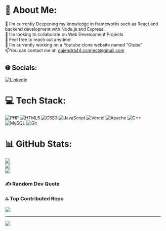 # 💫 About Me:
🔭 I’m currently Deepening my knowledge in frameworks such as React and backend development with Node.js and Express.<br>👯 I’m looking to collaborate on Web Development Projects<br>🤝 Feel free to reach out anytime!<br>🌱 I’m currently working on a Youtube clone website named "Gtube"<br>📫You can contact me at: gajendra44.connect@gmail.com


## 🌐 Socials:
[![LinkedIn](https://img.shields.io/badge/LinkedIn-%230077B5.svg?logo=linkedin&logoColor=white)](https://in.linkedin.com/in/gajendra-naphade-513a54262) 

# 💻 Tech Stack:
![PHP](https://img.shields.io/badge/php-%23777BB4.svg?style=flat-square&logo=php&logoColor=white) ![HTML5](https://img.shields.io/badge/html5-%23E34F26.svg?style=flat-square&logo=html5&logoColor=white) ![CSS3](https://img.shields.io/badge/css3-%231572B6.svg?style=flat-square&logo=css3&logoColor=white) ![JavaScript](https://img.shields.io/badge/javascript-%23323330.svg?style=flat-square&logo=javascript&logoColor=%23F7DF1E) ![Vercel](https://img.shields.io/badge/vercel-%23000000.svg?style=flat-square&logo=vercel&logoColor=white) ![Apache](https://img.shields.io/badge/apache-%23D42029.svg?style=flat-square&logo=apache&logoColor=white) ![C++](https://img.shields.io/badge/c++-%2300599C.svg?style=flat-square&logo=c%2B%2B&logoColor=white) ![MySQL](https://img.shields.io/badge/mysql-4479A1.svg?style=flat-square&logo=mysql&logoColor=white) ![Git](https://img.shields.io/badge/git-%23F05033.svg?style=flat-square&logo=git&logoColor=white)
# 📊 GitHub Stats:
![](https://github-readme-stats.vercel.app/api?username=gajju44&theme=radical&hide_border=false&include_all_commits=true&count_private=true)<br/>
![](https://github-readme-streak-stats.herokuapp.com/?user=gajju44&theme=radical&hide_border=false)<br/>
![](https://github-readme-stats.vercel.app/api/top-langs/?username=gajju44&theme=radical&hide_border=false&include_all_commits=true&count_private=true&layout=compact)

### ✍️ Random Dev Quote
[](https://quote-jcebe5c61-gajju544s-projects.vercel.app/quote.html)

### 🔝 Top Contributed Repo
![](https://github-contributor-stats.vercel.app/api?username=gajju44&limit=5&theme=dark&combine_all_yearly_contributions=true)

---
[![](https://visitcount.itsvg.in/api?id=gajju44&icon=1&color=5)](https://visitcount.itsvg.in)

<!-- Proudly created with GPRM ( https://gprm.itsvg.in ) -->
